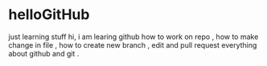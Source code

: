 # helloGitHub
just learning stuff
hi, i am learing github how to work on repo , how to make change in file , how to create new branch , edit and pull request everything about github and git .
